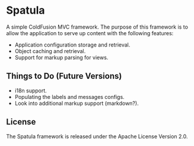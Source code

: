 Spatula
=======

A simple ColdFusion MVC framework.
The purpose of this framework is to allow the application to serve up content with the following features:

* Application configuration storage and retrieval.
* Object caching and retrieval.
* Support for markup parsing for views.


Things to Do (Future Versions)
------------
* i18n support.
* Populating the labels and messages configs.
* Look into additional markup support (markdown?).


License
-------
The Spatula framework is released under the Apache License Version 2.0.